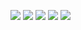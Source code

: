 ![](https://komarev.com/ghpvc/?Moto-Git=your-github-Moto-Git)
![](https://komarev.com/ghpvc/?Moto-Git=your-github-Moto-Git&color=green)
![](https://komarev.com/ghpvc/?Moto-Git=your-github-Moto-Git&color=dc143c)
![](https://komarev.com/ghpvc/?Moto-Git=your-github-Moto-Git&style=flat-square)
![](https://komarev.com/ghpvc/?Moto-Git=your-github-Moto-Git&label=PROFILE+VIEWS)
